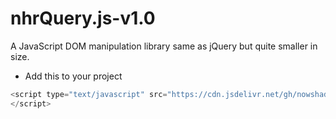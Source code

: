 # nhrQuery.js-v1.0
A JavaScript DOM manipulation library same as jQuery but quite smaller in size.

* Add this to your project

```javascript
<script type="text/javascript" src="https://cdn.jsdelivr.net/gh/nowshad-hossain-rahat/nhrQuery@master/nhr.js">
</script>
```

